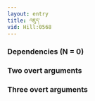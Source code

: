 ```yaml
---
layout: entry
title: འཇུད་
vid: Hill:0568
---
```

### Dependencies (N = 0)


### Two overt arguments


### Three overt arguments
